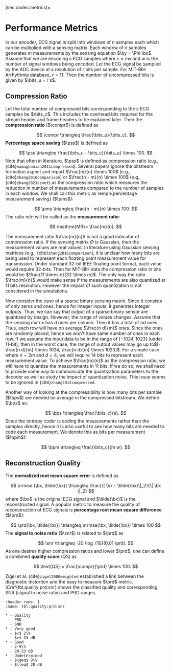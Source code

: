 (sec:codec:metrics)=
# Performance Metrics

In our encoder, ECG signal is split into windows
of $n$ samples each which can be multiplied
with a sensing matrix. Each window of $n$
samples generates $m$ measurements by the
sensing equation $\by = \Phi \bx$.
Assume that we are encoding $s$ ECG samples where
$s = n w$ and $w$ is the number of signal windows
being encoded.
Let the ECG signal be sampled by the ADC device
at a resolution of $r$ bits per sample.
For MIT-BIH Arrhythmia database, $r=11$.
Then the number of uncompressed bits is given by
$\bits_u = r s$.

## Compression Ratio

Let the total number of compressed
bits corresponding to the $s$ ECG samples be
$\bits_c$.
This includes the overhead bits required
for the stream header and frame headers to be explained later.
Then the **compression ratio** ($\compr$) is defined as

$$
\compr \triangleq \frac{\bits_u}{\bits_c}.
$$
**Percentage space saving** ($\pss$) is defined as

$$
\pss \triangleq \frac{\bits_u - \bits_c}{\bits_u} \times 100.
$$
Note that often in literature, $\pss$ is defined as compression ratio
(e.g., {cite}`mamaghanian2011compressed`).
Several papers ignore the bitstream formation aspect
and report $\frac{m}{n} \times 100$
(e.g., {cite}`zhang2016comparison`)
or $\frac{n - m}{n} \times 100$ (e.g., {cite}`zhang2021csnet`)
as the compression ratio
which measures the reduction in number of measurements
compared to the number of samples in each window.
We shall call this metric as \emph{percentage measurement
saving} ($\pms$):

$$
\pms \triangleq \frac{n - m}{n} \times 100.
$$
The ratio $m/n$ will be called as the **measurement ratio**:

$$
\mathrm{MR}= \frac{m}{n}.
$$

The measurement ratio $\frac{m}{n}$ is not a
good indicator of compression ratio.
If the sensing matrix $\Phi$ is Gaussian,
then the measurement values are real valued.
In literature using Gaussian sensing matrices
(e.g., {cite}`zhang2016comparison`),
it is unclear how many bits are
being used to represent each floating point measurement value
for transmission.
Under standard 32-bit IEEE floating point format,
each value would require 32-bits.
Then for MIT-BIH data the compression ratio in bits
would be $\frac{11 \times n}{32 \times m}$.
The only way the ratio $\frac{m}{n}$ would make sense
if the measurements are also quantized at 11 bits
resolution. However the impact of such quantization
is not considered in the simulations.

Now consider the case of a sparse binary sensing
matrix. Since it consists of only zeros and ones,
hence for integer inputs, it generates integer
outputs. Thus, we can say that output of a sparse
binary sensor are quantized by design.
However, the range of values changes.
Assume that the sensing matrix has $d$ ones per column.
Then it has a total of $n d$ ones. Thus, each row
will have on average $\frac{n d}{m}$ ones.
Since the ones are randomly placed, hence
we won't have same number of ones in each row.
If we assume the input data to be in the range
of $[-1024, 1023]$ (under 11-bit), then in the
worst case, the range of output values may go
up to$[-\frac{n d}{m} \times 1024, \frac{n d}{m} \times 1023]$.
For a simple case where $n = 2m$ and $d=4$, we will require
14 bits to represent each measurement value.
To achieve $\frac{m}{n}$ as the compression ratio, we will
have to quantize the measurements in 11 bits. If we do so,
we shall need to provide some way to communicate the quantization
parameters to the decoder as well as study the impact of
quantization noise.
This issue seems to be ignored in {cite}`zhang2012compressed`.

Another way of looking at the compressibility is how
many bits per sample ($\bps$) are needed on average in the compressed
bitstream. We define $\bps$ as:

$$
\bps \triangleq \frac{\bits_c}{s}.
$$
Since the entropy coder is coding the measurements rather than
the samples directly, hence it is also useful to see how
many bits are needed to code each measurement. We
denote this as bits per measurement ($\bpm$):

$$
\bpm \triangleq \frac{\bits_c}{m w}.
$$

## Reconstruction Quality

The **normalized root mean square error** is defined as

$$
\nrmse (\bx, \tilde{\bx}) \triangleq \frac{\| \bx - \tilde{\bx}\|_2}{\| \bx \|_2}
$$
where $\bx$ is the original ECG signal and $\tilde{\bx}$
is the reconstructed signal.
A popular metric to measure the quality of reconstruction
of ECG signals is
**percentage root mean square difference** ($\prd$):

$$
\prd(\bx, \tilde{\bx}) \triangleq \nrmse(\bx, \tilde{\bx}) \times 100
$$
The **signal to noise ratio** ($\snr$) is related to $\prd$ as

$$
\snr \triangleq -20 \log_{10}(0.01 \prd).
$$
As one desires higher compression ratios and lower
$\prd$, one can define a combined **quality score** (QS) as

$$
\text{QS} = \frac{\compr}{\prd} \times 100.
$$


Zigel et al. {cite}`zigel2000weighted` established 
a link between the diagnostic distortion and
the easy to measure $\prd$ metric.
\Cref{tbl:quality:prd:snr} shows the classified quality
and corresponding SNR (signal to noise ratio) and PRD ranges.

```{list-table} Quality of Reconstruction
:header-rows: 1
:name: tbl:quality:prd:snr

* - Quality 
  - PRD 
  - SNR 
* - Very good 
  - $<$ 2\% 
  - $>$ 33 dB 
* - Good 
  - 2-9\% 
  - 20-33 dB 
* - Undetermined 
  - $\geq$ 9\% 
  - $\leq$ 20 dB
```

